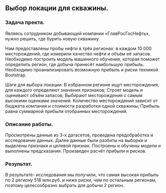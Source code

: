 ## Выбор локации для скважины.

### Задача пректа.
Являясь сотрудником добывающей компании «ГлавРосГосНефть», нужно решить, где бурить новую скважину.

Нам предоставлены пробы нефти в трёх регионах: в каждом 10 000 месторождений, где измерили качество нефти и объём её запасов. Необходимо построить модель машинного обучения, которая поможет определить регион, где добыча принесёт наибольшую прибыль. Необходимо проанализировать возможную прибыль и риски техникой Bootstrap.

Шаги для выбора локации:
В избранном регионе ищут месторождения, для каждого определяют значения признаков;
Строят модель и оценивают объём запасов;
Выбирают месторождения с самым высокими оценками значений. Количество месторождений зависит от бюджета компании и стоимости разработки одной скважины;
Прибыль равна суммарной прибыли отобранных месторождений.

### Описание работы.
Просмотрены данные из 3-х датасетов, проведена предобработка и исследование данных. Далее данные были разбиты на выборки и выделены признаки и целевой признак. Построены и обучены модели и выполнены предсказания. Произведен расчёт прибыли и рисков.

### Результат.
В результате- исследования мы получили, что самая высокая прибыль по 2 региону 518 млн.руб. и ниже риски, чем по остальным регионам, поэтому целесообразно выбрать для добычи 2 регион.
